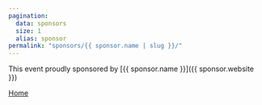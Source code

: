 ```yaml
---
pagination:
  data: sponsors
  size: 1
  alias: sponsor
permalink: "sponsors/{{ sponsor.name | slug }}/"
---
```


This event proudly sponsored by [{{ sponsor.name }}]({{ sponsor.website }})

[Home](/)
